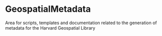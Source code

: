 # GeospatialMetadata
Area for scripts, templates and documentation related to the generation of metadata for the Harvard Geospatial Library
